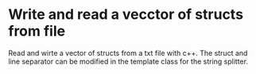 # Write and read a vecctor of structs from file
Read and wirte a vector of structs from a txt file with c++. The struct and line separator can be modified
in the template class for the string splitter.
